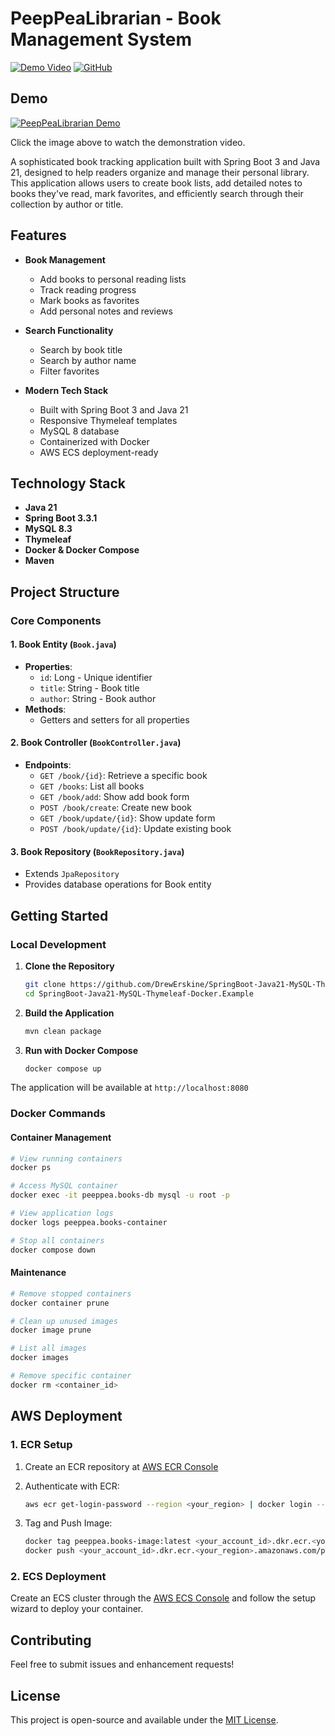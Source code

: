 # PeepPeaLibrarian - Book Management System

[![Demo Video](https://img.shields.io/badge/demo-video-red.svg)](https://youtu.be/NtrUC_iPvn8)
[![GitHub](https://img.shields.io/badge/github-repo-blue.svg)](https://github.com/DrewErskine/SpringBoot-Java21-MySQL-Thymeleaf-Docker.Example)

## Demo

[![PeepPeaLibrarian Demo](https://img.youtube.com/vi/NtrUC_iPvn8/0.jpg)](https://youtu.be/NtrUC_iPvn8)

Click the image above to watch the demonstration video.

A sophisticated book tracking application built with Spring Boot 3 and Java 21, designed to help readers organize and manage their personal library. This application allows users to create book lists, add detailed notes to books they've read, mark favorites, and efficiently search through their collection by author or title.

## Features

- **Book Management**
  - Add books to personal reading lists
  - Track reading progress
  - Mark books as favorites
  - Add personal notes and reviews

- **Search Functionality**
  - Search by book title
  - Search by author name
  - Filter favorites

- **Modern Tech Stack**
  - Built with Spring Boot 3 and Java 21
  - Responsive Thymeleaf templates
  - MySQL 8 database
  - Containerized with Docker
  - AWS ECS deployment-ready

## Technology Stack

- **Java 21**
- **Spring Boot 3.3.1**
- **MySQL 8.3**
- **Thymeleaf**
- **Docker & Docker Compose**
- **Maven**

## Project Structure

### Core Components

#### 1. Book Entity (`Book.java`)
- **Properties**:
  - `id`: Long - Unique identifier
  - `title`: String - Book title
  - `author`: String - Book author
- **Methods**:
  - Getters and setters for all properties

#### 2. Book Controller (`BookController.java`)
- **Endpoints**:
  - `GET /book/{id}`: Retrieve a specific book
  - `GET /books`: List all books
  - `GET /book/add`: Show add book form
  - `POST /book/create`: Create new book
  - `GET /book/update/{id}`: Show update form
  - `POST /book/update/{id}`: Update existing book

#### 3. Book Repository (`BookRepository.java`)
- Extends `JpaRepository`
- Provides database operations for Book entity

## Getting Started

### Local Development

1. **Clone the Repository**
   ```bash
   git clone https://github.com/DrewErskine/SpringBoot-Java21-MySQL-Thymeleaf-Docker.Example
   cd SpringBoot-Java21-MySQL-Thymeleaf-Docker.Example
   ```

2. **Build the Application**
   ```bash
   mvn clean package
   ```

3. **Run with Docker Compose**
   ```bash
   docker compose up
   ```

The application will be available at `http://localhost:8080`

### Docker Commands

#### Container Management
```bash
# View running containers
docker ps

# Access MySQL container
docker exec -it peeppea.books-db mysql -u root -p

# View application logs
docker logs peeppea.books-container

# Stop all containers
docker compose down
```

#### Maintenance
```bash
# Remove stopped containers
docker container prune

# Clean up unused images
docker image prune

# List all images
docker images

# Remove specific container
docker rm <container_id>
```

## AWS Deployment

### 1. ECR Setup
1. Create an ECR repository at [AWS ECR Console](https://console.aws.amazon.com/ecr/home)

2. Authenticate with ECR:
   ```bash
   aws ecr get-login-password --region <your_region> | docker login --username AWS --password-stdin <your_account_id>.dkr.ecr.<your_region>.amazonaws.com
   ```

3. Tag and Push Image:
   ```bash
   docker tag peeppea.books-image:latest <your_account_id>.dkr.ecr.<your_region>.amazonaws.com/peeppeabooks:latest
   docker push <your_account_id>.dkr.ecr.<your_region>.amazonaws.com/peeppeabooks:latest
   ```

### 2. ECS Deployment
Create an ECS cluster through the [AWS ECS Console](https://console.aws.amazon.com/ecs/home) and follow the setup wizard to deploy your container.

## Contributing

Feel free to submit issues and enhancement requests!

## License

This project is open-source and available under the [MIT License](LICENSE).